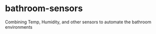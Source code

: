 # bathroom-sensors
Combining Temp, Humidity, and other sensors to automate the bathroom environments
